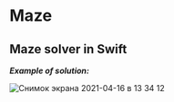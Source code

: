 # Maze
## Maze solver in Swift

***Example of solution:***

![Снимок экрана 2021-04-16 в 13 34 12](https://user-images.githubusercontent.com/63499146/115012729-d9317400-9eb8-11eb-85d2-f2ede87c2dd9.png)
